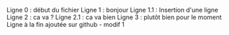 Ligne 0 : début du fichier 
Ligne 1 : bonjour
Ligne 1.1 : Insertion d'une ligne
Ligne 2 : ca va ?
Ligne 2.1 : ca va bien
Ligne 3 : plutôt bien pour le moment
Ligne à la fin ajoutée sur github - modif 1
